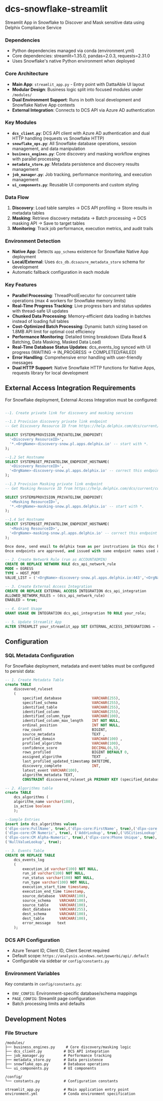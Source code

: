 # dcs-snowflake-streamlit
Streamlit App in Snowflake to Discover and Mask sensitive data using Delphix Compliance Service

### Dependencies
- Python dependencies managed via conda (environment.yml)
- Core dependencies: streamlit=1.35.0, pandas=2.0.3, requests=2.31.0
- Uses Snowflake's native Python environment when deployed

### Core Architecture
- **Main App**: `streamlit_app.py` - Entry point with DattaAble UI layout
- **Modular Design**: Business logic split into focused modules under `/modules/`
- **Dual Environment Support**: Runs in both local development and Snowflake Native App contexts
- **External Integration**: Connects to DCS API via Azure AD authentication

### Key Modules
- **`dcs_client.py`**: DCS API client with Azure AD authentication and dual HTTP handling (requests vs Snowflake HTTP)
- **`snowflake_ops.py`**: All Snowflake database operations, session management, and data manipulation
- **`business_engines.py`**: Core discovery and masking workflow engines with parallel processing
- **`metadata_store.py`**: Metadata persistence and discovery results management
- **`job_manager.py`**: Job tracking, performance monitoring, and execution management
- **`ui_components.py`**: Reusable UI components and custom styling

### Data Flow
1. **Discovery**: Load table samples → DCS API profiling → Store results in metadata tables
2. **Masking**: Retrieve discovery metadata → Batch processing → DCS masking API → Save to target tables
3. **Monitoring**: Track job performance, execution metrics, and audit trails

### Environment Detection
- **Native App**: Detects `app_schema` existence for Snowflake Native App deployment
- **Local/External**: Uses `dcs_db.dcsazure_metadata_store` schema for development
- Automatic fallback configuration in each module

### Key Features
- **Parallel Processing**: ThreadPoolExecutor for concurrent table operations (max 4 workers for Snowflake memory limits)
- **Real-Time Progress Tracking**: Live progress bars and status updates with thread-safe UI updates
- **Chunked Data Processing**: Memory-efficient data loading in batches instead of loading full tables
- **Cost-Optimized Batch Processing**: Dynamic batch sizing based on 1.8MB API limit for optimal cost efficiency
- **Performance Monitoring**: Detailed timing breakdown (Data Read & Batching, Data Masking, Masked Data Load)
- **Real-Time Database Status Updates**: dcs_events_log synced with UI progress (WAITING → IN_PROGRESS → COMPLETED/FAILED)
- **Error Handling**: Comprehensive error handling with user-friendly messages
- **Dual HTTP Support**: Native Snowflake HTTP functions for Native Apps, requests library for local development

## External Access Integration Requirements

For Snowflake deployment, External Access Integration must be configured:

```sql

--1. Create private link for discovery and masking services

--1.1 Provision discovery private link endpoint
-- Get Discovery Resource ID from https://help.delphix.com/dcs/current/content/docs/setting_up_adf_private_link_with_dcs.htm

SELECT SYSTEM$PROVISION_PRIVATELINK_ENDPOINT(
  '<Discovery ResourceID>',
  '*.<OrgName>-discovery-snow.pl.apps.delphix.io' -- start with *.
);

--1.2 Set Hostname
SELECT SYSTEM$SET_PRIVATELINK_ENDPOINT_HOSTNAME(
  '<Discovery ResourceID>',
  '<OrgName>-discovery-snow.pl.apps.delphix.io' -- correct this endpoint value without *
);

--1.3 Provision Masking private link endpoint
-- Get Masking Resource ID from https://help.delphix.com/dcs/current/content/docs/setting_up_adf_private_link_with_dcs.htm

SELECT SYSTEM$PROVISION_PRIVATELINK_ENDPOINT(
  '<Masking ResourceID>',
  '*.<OrgName>-masking-snow.pl.apps.delphix.io' -- start with *.
);

--1.4 Set Hostname
SELECT SYSTEM$SET_PRIVATELINK_ENDPOINT_HOSTNAME(
  '<Masking ResourceID>',
  '<OrgName>-masking-snow.pl.apps.delphix.io' -- correct this endpoint value without *
);

Once done, send email to delphix team as per instrcutions in this doc https://help.delphix.com/dcs/current/content/docs/setting_up_adf_private_link_with_dcs.htm, to approve the endpoints.
Once endpoints are approved, and issued with same endpoint names used above, create network rule.

-- 2. Create Network Rule (run as ACCOUNTADMIN)
CREATE OR REPLACE NETWORK RULE dcs_api_network_rule
MODE = EGRESS
TYPE = HOST_PORT
VALUE_LIST = ('<OrgName>-discovery-snow.pl.apps.delphix.io:443','<OrgName>-masking-snow.pl.apps.delphix.io:443', 'login.microsoftonline.com:443');

-- 3. Create External Access Integration  
CREATE OR REPLACE EXTERNAL ACCESS INTEGRATION dcs_api_integration
ALLOWED_NETWORK_RULES = (dcs_api_network_rule)
ENABLED = true;

-- 4. Grant Usage
GRANT USAGE ON INTEGRATION dcs_api_integration TO ROLE your_role;

-- 5. Update Streamlit App
ALTER STREAMLIT your_streamlit_app SET EXTERNAL_ACCESS_INTEGRATIONS = (dcs_api_integration);
```

## Configuration

### SQL Metadata Configuration

For Snowflake deployment, metadata and event tables must be configured to persist data:

```sql
-- 1. Create Metadata Table
create TABLE 
    discovered_ruleset 
    ( 
        specified_database              VARCHAR(255),
        specified_schema                VARCHAR(255),
        identified_table                VARCHAR(255),
        identified_column               VARCHAR(255),
        identified_column_type          VARCHAR(100),
        identified_column_max_length    INT NOT NULL, 
        ordinal_position                INT NOT NULL, 
        row_count                       BIGINT, 
        source_metadata                 TEXT ,
        profiled_domain                 VARCHAR(100) ,
        profiled_algorithm              VARCHAR(100),
        confidence_score                DECIMAL(6,5), 
        rows_profiled                   BIGINT DEFAULT 0, 
        assigned_algorithm              TEXT  ,
        last_profiled_updated_timestamp DATETIME, 
        discovery_complete              INT, 
        latest_event VARCHAR(100), 
        algorithm_metadata TEXT,
        CONSTRAINT discovered_ruleset_pk PRIMARY KEY (specified_database, specified_schema , identified_table, identified_column));

-- 2. Algorithms table
create TABLE 
    dcs_algorithms (
    algorithm_name varchar(100),
    is_active boolean
    );

--Sample Entries
insert into dcs_algorithms values
('dlpx-core:FullName', true),('dlpx-core:FirstName', true),('dlpx-core:LastName', true),('DateShiftDiscrete', true),
('dlpx-core:CM Numeric', true), ('AddrLookup', true),('USCitiesLookup', true), ('USstatecodesLookup', true),
('dlpx-core:CM Alpha-Numeric', true),('dlpx-core:Phone Unique', true), ('dlpx-core:Email Unique', true),
('NullValueLookup', true);  

-- 3. Events Table
CREATE OR REPLACE TABLE 
    dcs_events_log 
    ( 
        execution_id varchar(100) NOT NULL,
        run_id varchar(100) NOT NULL, 
        run_status varchar(100) NOT NULL,
        run_type varchar(100) NOT NULL,
        execution_start_time timestamp, 
        execution_end_time timestamp, 
        source_database  VARCHAR(100), 
        source_schema    VARCHAR(100), 
        source_table     VARCHAR(100), 
        dest_database    VARCHAR(255), 
        dest_schema      VARCHAR(100), 
        dest_table       VARCHAR(100),
        error_message   text 
    );

```

### DCS API Configuration
- Azure Tenant ID, Client ID, Client Secret required
- Default scope: `https://analysis.windows.net/powerbi/api/.default`
- Configurable via sidebar or `config/constants.py`

### Environment Variables
Key constants in `config/constants.py`:
- `ENV_CONFIG`: Environment-specific database/schema mappings
- `PAGE_CONFIG`: Streamlit page configuration
- Batch processing limits and defaults

## Development Notes

### File Structure
```
/modules/
├── business_engines.py     # Core discovery/masking logic
├── dcs_client.py          # DCS API integration
├── job_manager.py         # Performance tracking
├── metadata_store.py      # Data persistence
├── snowflake_ops.py       # Database operations
└── ui_components.py       # UI components

/config/
└── constants.py           # Configuration constants

streamlit_app.py           # Main application entry point
environment.yml            # Conda environment specification
```

